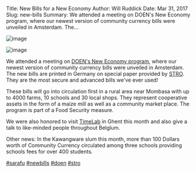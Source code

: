 Title: New Bills for a New Economy
Author: Will Ruddick
Date: Mar 31, 2017
Slug: new-bills
Summary: We attended a meeting on DOEN's New Economy program, where our newest version of community currency bills were unveiled in Amsterdam. The...

![image](images/blog/new-bills1.webp)

![image](images/blog/new-bills32.webp)

We attended a meeting on [DOEN's New Economy
program](http://www.doen.nl/what-we-do/green/new-economy.htm), where our
newest version of community currency bills were unveiled in Amsterdam.
The new bills are printed in Germany on special paper provided by
[STRO](http://www.socialtrade.nl/). They are the most secure and
advanced bills we've ever used!

These bills will go into circulation first in a rural area near Mombasa
with up to 4000 farms, 10 schools and 30 local shops. They represent
cooperative assets in the form of a maize mill as well as a community
market place. The program is part of a Food Security measure.

We were also honored to visit [TimeLab](http://timelab.org/) in Ghent
this month and also give a talk to like-minded people throughout
Belglum.

Other news: In the Kawangware slum this month, more than 100 Dollars
worth of Community Currency circulated among three schools providing
schools fees for over 400 students.

[#sarafu](https://www.grassrootseconomics.org/blog/hashtags/sarafu)
[#newbills](https://www.grassrootseconomics.org/blog/hashtags/newbills)
[#doen](https://www.grassrootseconomics.org/blog/hashtags/doen)
[#stro](https://www.grassrootseconomics.org/blog/hashtags/stro)
